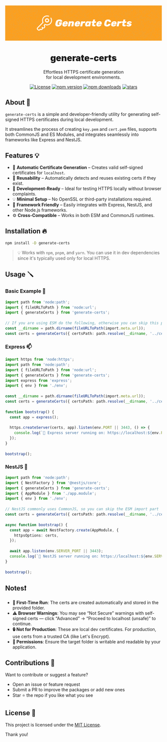 <p align="center">
  <img src="https://github.com/WolfieLeader/npm/blob/main/assets/generate-certs-banner.svg" align="center" alt="banner" />

  <h1 align="center" style="font-weight:900;">generate-certs</h1>

  <p align="center">
    Effortless HTTPS certificate generation<br/>
    for local development environments.
  </p>
</p>

<p align="center">
<a href="https://opensource.org/licenses/MIT" rel="nofollow"><img src="https://img.shields.io/github/license/WolfieLeader/npm?color=DC343B" alt="License"></a>
<a href="https://www.npmjs.com/package/generate-certs" rel="nofollow"><img src="https://img.shields.io/npm/v/generate-certs?color=0078D4" alt="npm version"></a>
<a href="https://www.npmjs.com/package/generate-certs" rel="nofollow"><img src="https://img.shields.io/npm/dy/generate-certs.svg?color=03C03C" alt="npm downloads"></a>
<a href="https://github.com/WolfieLeader/npm" rel="nofollow"><img src="https://img.shields.io/github/stars/WolfieLeader/npm" alt="stars"></a>
</p>

## About 📖

`generate-certs` is a simple and developer-friendly utility for generating self-signed HTTPS certificates during local development.

It streamlines the process of creating `key.pem` and `cert.pem` files, supports both CommonJS and ES Modules, and integrates seamlessly into frameworks like Express and NestJS.

## Features 💡

- 🔐 **Automatic Certificate Generation** – Creates valid self-signed certificates for `localhost`.
- 🔁 **Reusability** – Automatically detects and reuses existing certs if they exist.
- 🧪 **Development-Ready** – Ideal for testing HTTPS locally without browser complaints.
- 💡 **Minimal Setup** – No OpenSSL or third-party installations required.
- 🧩 **Framework Friendly** – Easily integrates with Express, NestJS, and other Node.js frameworks.
- ⚙️ **Cross-Compatible** – Works in both ESM and CommonJS runtimes.

## Installation 🔥

```bash
npm install -D generate-certs
```

> 💡 Works with `npm`, `pnpm`, and `yarn`. You can use it in dev dependencies since it's typically used only for local HTTPS.

## Usage 🪛

### Basic Example 🐣

```typescript
import path from 'node:path';
import { fileURLToPath } from 'node:url';
import { generateCerts } from 'generate-certs';

// If you are using ESM do the following, otherwise you can skip this part
const __dirname = path.dirname(fileURLToPath(import.meta.url));
const certs = generateCerts({ certsPath: path.resolve(__dirname, '../certs') });
```

### Express 📫

```typescript
import https from 'node:https';
import path from 'node:path';
import { fileURLToPath } from 'node:url';
import { generateCerts } from 'generate-certs';
import express from 'express';
import { env } from './env';

const __dirname = path.dirname(fileURLToPath(import.meta.url));
const certs = generateCerts({ certsPath: path.resolve(__dirname, '../certs') });

function bootstrap() {
  const app = express();

  https.createServer(certs, app).listen(env.PORT || 3443, () => {
    console.log(`🚀 Express server running on: https://localhost:${env.PORT || 3443}`);
  });
}

bootstrap();
```

### NestJS 🪺

```typescript
import path from 'node:path';
import { NestFactory } from '@nestjs/core';
import { generateCerts } from 'generate-certs';
import { AppModule } from './app.module';
import { env } from './env';

// NestJS commonly uses CommonJS, so you can skip the ESM import part
const certs = generateCerts({ certsPath: path.resolve(__dirname, '../certs') });

async function bootstrap() {
  const app = await NestFactory.create(AppModule, {
    httpsOptions: certs,
  });

  await app.listen(env.SERVER_PORT || 3443);
  console.log(`🚀 NestJS server running on: https://localhost:${env.SERVER_PORT || 3443}`);
}

bootstrap();
```

## Notes❗

- **🧪 First-Time Run**: The certs are created automatically and stored in the provided folder.
- **⚠️ Browser Warnings**: You may see “Not Secure” warnings with self-signed certs — click “Advanced” → “Proceed to localhost (unsafe)” to continue.
- **🔒 Not for Production**: These are local dev certificates. For production, use certs from a trusted CA (like Let's Encrypt).
- **📁 Permissions**: Ensure the target folder is writable and readable by your application.

## Contributions 🤝

Want to contribute or suggest a feature?

- Open an issue or feature request
- Submit a PR to improve the packages or add new ones
- Star ⭐ the repo if you like what you see

## License 📜

This project is licensed under the [MIT License](https://opensource.org/licenses/MIT).

Thank you!
